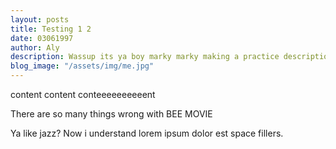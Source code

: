 ```yaml
---
layout: posts
title: Testing 1 2
date: 03061997
author: Aly
description: Wassup its ya boy marky marky making a practice description. Will need to use another text field for SEO tags etc. Though this can probably work for the site description for this page.
blog_image: "/assets/img/me.jpg"
---
```



content content conteeeeeeeeeent

There are so many things wrong with BEE MOVIE

Ya like jazz? Now i understand lorem ipsum dolor est space fillers.